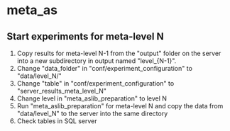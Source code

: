 # meta_as

## Start experiments for meta-level N
1. Copy results for meta-level N-1 from the "output" folder on the server into a new subdirectory in output named "level_{N-1}".
2. Change "data_folder" in "conf/experiment_configuration" to "data/level_N/"
2. Change "table" in "conf/experiment_configuration" to "server_results_meta_level_N"
3. Change level in "meta_aslib_preparation" to level N
4. Run "meta_aslib_preparation" for meta-level N and copy the data from "data/level_N" to the server into the same directory
5. Check tables in SQL server